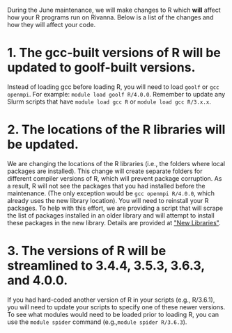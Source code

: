 <br>
During the June maintenance, we will make changes to R which <b>will</b> affect how your R programs run on Rivanna.  Below is a list of the changes and how they will affect your code.

# 1. The gcc-built versions of R will be updated to goolf-built versions.  
Instead of loading gcc before loading R, you will need to load `goolf` or `gcc openmpi`.  For example:  `module load goolf R/4.0.0`. 
Remember to update any Slurm scripts that have `module load gcc R` or `module load gcc R/3.x.x`.  

# 2. The locations of the R libraries will be updated.
We are changing the locations of the R libraries (i.e., the folders where local packages are installed).  This change will create separate folders for different compiler versions of R, which will prevent package corruption.
As a result, R will not see the packages that you had installed before the maintenance.  (The only exception would be `gcc openmpi R/4.0.0`, which already uses the new library location).  You will need to reinstall your R packages.  To help with this effort, we are providing a script that will scrape the list of packages installed in an older library and will attempt to install these packages in the new library. Details are provided at ["New Libraries"](/userinfo/transition_new_r_libraries).


# 3. The versions of R will be streamlined to 3.4.4, 3.5.3, 3.6.3, and 4.0.0.
If you had hard-coded another version of R in your scripts (e.g., R/3.6.1), you will need to update your scripts to specify one of these newer versions.
To see what modules would need to be loaded prior to loading R, you can use the `module spider` command (e.g.,`module spider R/3.6.3`).

